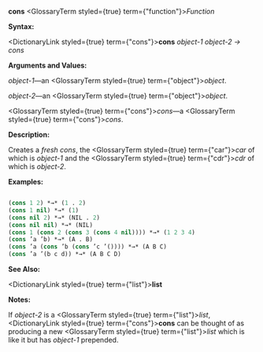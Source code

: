 **cons** <GlossaryTerm styled={true} term={"function"}><i>Function</i></GlossaryTerm> 



**Syntax:** 



<DictionaryLink styled={true} term={"cons"}><b>cons</b></DictionaryLink> *object-1 object-2 → cons* 



**Arguments and Values:** 



*object-1*—an <GlossaryTerm styled={true} term={"object"}><i>object</i></GlossaryTerm>. 



*object-2*—an <GlossaryTerm styled={true} term={"object"}><i>object</i></GlossaryTerm>. 



<GlossaryTerm styled={true} term={"cons"}><i>cons</i></GlossaryTerm>—a <GlossaryTerm styled={true} term={"cons"}><i>cons</i></GlossaryTerm>. 



**Description:** 



Creates a *fresh cons*, the <GlossaryTerm styled={true} term={"car"}><i>car</i></GlossaryTerm> of which is *object-1* and the <GlossaryTerm styled={true} term={"cdr"}><i>cdr</i></GlossaryTerm> of which is *object-2*. 



**Examples:**
```lisp

(cons 1 2) *→* (1 . 2) 
(cons 1 nil) *→* (1) 
(cons nil 2) *→* (NIL . 2) 
(cons nil nil) *→* (NIL) 
(cons 1 (cons 2 (cons 3 (cons 4 nil)))) *→* (1 2 3 4) 
(cons ’a ’b) *→* (A . B) 
(cons ’a (cons ’b (cons ’c ’()))) *→* (A B C) 
(cons ’a ’(b c d)) *→* (A B C D) 

```
**See Also:** 



<DictionaryLink styled={true} term={"list"}><b>list</b></DictionaryLink> 



**Notes:** 



If *object-2* is a <GlossaryTerm styled={true} term={"list"}><i>list</i></GlossaryTerm>, <DictionaryLink styled={true} term={"cons"}><b>cons</b></DictionaryLink> can be thought of as producing a new <GlossaryTerm styled={true} term={"list"}><i>list</i></GlossaryTerm> which is like it but has *object-1* prepended. 



